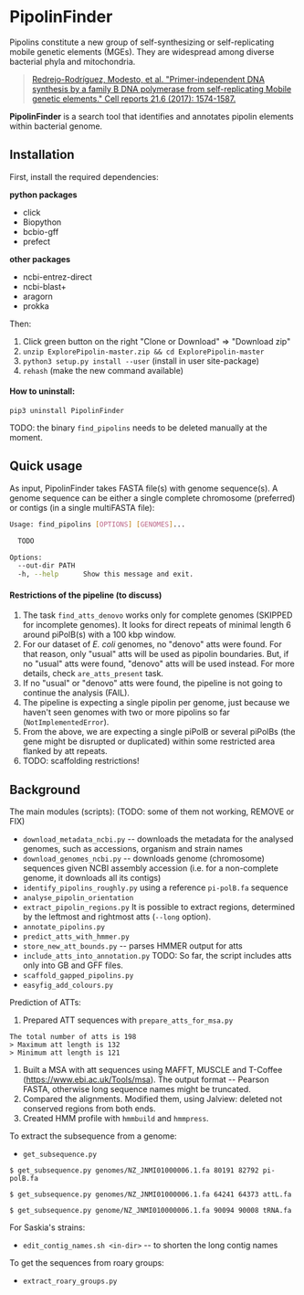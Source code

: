 # PipolinFinder

Pipolins constitute a new group of self-synthesizing or self-replicating 
mobile genetic elements (MGEs). They are widespread among diverse bacterial 
phyla and mitochondria.

> [Redrejo-Rodríguez, Modesto, et al. "Primer-independent DNA synthesis 
>by a family B DNA polymerase from self-replicating Mobile genetic elements." 
>Cell reports 21.6 (2017): 1574-1587.](https://doi.org/10.1016/j.celrep.2017.10.039)

 **PipolinFinder** is a search tool that identifies and annotates pipolin 
 elements within bacterial genome.

## Installation
First, install the required dependencies:

**python packages**
 * click
 * Biopython
 * bcbio-gff
 * prefect

**other packages**
 * ncbi-entrez-direct
 * ncbi-blast+
 * aragorn
 * prokka
 
 Then:

 1. Click green button on the right "Clone or Download" => "Download zip"
 1. `unzip ExplorePipolin-master.zip && cd ExplorePipolin-master`
 1. `python3 setup.py install --user` (install in user site-package)
 1. `rehash` (make the new command available)
 
#### How to uninstall:

`pip3 uninstall PipolinFinder`

TODO: the binary `find_pipolins` needs to be deleted manually at the moment.

## Quick usage

As input, PipolinFinder takes FASTA file(s) with genome sequence(s). 
A genome sequence can be either a single complete chromosome (preferred) 
or contigs (in a single multiFASTA file):

```bash
Usage: find_pipolins [OPTIONS] [GENOMES]...

  TODO

Options:
  --out-dir PATH
  -h, --help      Show this message and exit.
```
#### Restrictions of the pipeline (to discuss)

 1. The task `find_atts_denovo` works only for complete genomes (SKIPPED for 
 incomplete genomes). It looks for direct repeats of minimal length 6
 around piPolB(s) with a 100 kbp window.
 1. For our dataset of *E. coli* genomes, no "denovo" atts were found. For that
 reason, only "usual" atts will be used as pipolin boundaries. But, if no 
 "usual" atts were found, "denovo" atts will be used instead. For more details, 
 check `are_atts_present` task.
 1. If no "usual" or "denovo" atts were found, the pipeline is not going to
 continue the analysis (FAIL).
 1. The pipeline is expecting a single pipolin per genome, just because 
 we haven't seen genomes with two or more pipolins so far 
 (`NotImplementedError`).
 1. From the above, we are expecting a single piPolB or several piPolBs 
 (the gene might be disrupted or duplicated) within some restricted area
 flanked by att repeats.
 1. TODO: scaffolding restrictions!

## Background

The main modules (scripts): (TODO: some of them not working, REMOVE or FIX)
 * `download_metadata_ncbi.py` -- downloads the metadata for the analysed 
 genomes, such as accessions, organism and strain names
 * `download_genomes_ncbi.py` -- downloads genome (chromosome) sequences 
 given NCBI assembly accession (i.e. for a non-complete genome, it 
 downloads all its contigs)
 * `identify_pipolins_roughly.py` using a reference `pi-polB.fa` sequence
 * `analyse_pipolin_orientation`
 * `extract_pipolin_regions.py` It is possible to extract regions, 
 determined by the leftmost and rightmost atts (`--long` option).
 * `annotate_pipolins.py`
 * `predict_atts_with_hmmer.py`
 * `store_new_att_bounds.py` -- parses HMMER output for atts
 * `include_atts_into_annotation.py` 
 TODO: So far, the script includes atts only into GB and GFF files.
 * `scaffold_gapped_pipolins.py`
 * `easyfig_add_colours.py`
 
Prediction of ATTs:

 1. Prepared ATT sequences with `prepare_atts_for_msa.py`
 ```
The total number of atts is 198
> Maximum att length is 132
> Minimum att length is 121
```
 1. Built a MSA with att sequences using MAFFT, MUSCLE
 and T-Coffee (https://www.ebi.ac.uk/Tools/msa). 
 The output format -- Pearson FASTA, otherwise long
 sequence names might be truncated.
 1. Compared the alignments. Modified them, using 
 Jalview: deleted not conserved regions from both ends.
 1. Created HMM profile with `hmmbuild` and `hmmpress`.


To extract the subsequence from a genome:
 * `get_subsequence.py`
 
 `$ get_subsequence.py genomes/NZ_JNMI01000006.1.fa 80191 82792 pi-polB.fa`
 
 `$ get_subsequence.py genomes/NZ_JNMI01000006.1.fa 64241 64373 attL.fa`

 `$ get_subsequence.py genome/NZ_JNMI010000006.1.fa 90094 90008 tRNA.fa`

 For Saskia's strains: 
 * `edit_contig_names.sh <in-dir>` -- to shorten the long contig names

To get the sequences from roary groups:
 * `extract_roary_groups.py`
